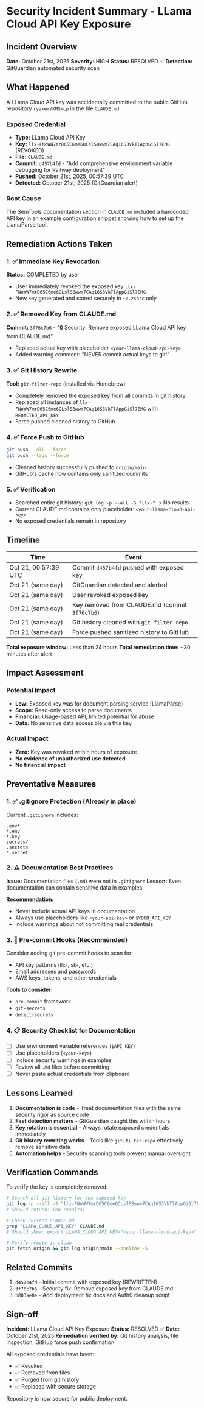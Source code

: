 # Security Incident Summary - LLama Cloud API Key Exposure

## Incident Overview

**Date:** October 21st, 2025
**Severity:** HIGH
**Status:** RESOLVED ✅
**Detection:** GitGuardian automated security scan

## What Happened

A LLama Cloud API key was accidentally committed to the public GitHub repository `ryaker/KMSmcp` in the file `CLAUDE.md`.

### Exposed Credential
- **Type:** LLama Cloud API Key
- **Key:** `llx-FNoWW7mrD65C6me6OLslSBwwm7CAq16S3VkTlAppGiSl7EMG` (REVOKED)
- **File:** `CLAUDE.md`
- **Commit:** `d457b4fd` - "Add comprehensive environment variable debugging for Railway deployment"
- **Pushed:** October 21st, 2025, 00:57:39 UTC
- **Detected:** October 21st, 2025 (GitGuardian alert)

### Root Cause
The SemTools documentation section in `CLAUDE.md` included a hardcoded API key in an example configuration snippet showing how to set up the LlamaParse tool.

## Remediation Actions Taken

### 1. ✅ Immediate Key Revocation
**Status:** COMPLETED by user
- User immediately revoked the exposed key `llx-FNoWW7mrD65C6me6OLslSBwwm7CAq16S3VkTlAppGiSl7EMG`
- New key generated and stored securely in `~/.zshrc` only

### 2. ✅ Removed Key from CLAUDE.md
**Commit:** `3f76c7b6` - "🔒 Security: Remove exposed LLama Cloud API key from CLAUDE.md"
- Replaced actual key with placeholder `<your-llama-cloud-api-key>`
- Added warning comment: "NEVER commit actual keys to git!"

### 3. ✅ Git History Rewrite
**Tool:** `git-filter-repo` (installed via Homebrew)
- Completely removed the exposed key from all commits in git history
- Replaced all instances of `llx-FNoWW7mrD65C6me6OLslSBwwm7CAq16S3VkTlAppGiSl7EMG` with `REDACTED_API_KEY`
- Force pushed cleaned history to GitHub

### 4. ✅ Force Push to GitHub
```bash
git push --all --force
git push --tags --force
```
- Cleaned history successfully pushed to `origin/main`
- GitHub's cache now contains only sanitized commits

### 5. ✅ Verification
- Searched entire git history: `git log -p --all -S "llx-"` → No results
- Current CLAUDE.md contains only placeholder: `<your-llama-cloud-api-key>`
- No exposed credentials remain in repository

## Timeline

| Time | Event |
|------|-------|
| Oct 21, 00:57:39 UTC | Commit `d457b4fd` pushed with exposed key |
| Oct 21 (same day) | GitGuardian detected and alerted |
| Oct 21 (same day) | User revoked exposed key |
| Oct 21 (same day) | Key removed from CLAUDE.md (commit `3f76c7b6`) |
| Oct 21 (same day) | Git history cleaned with `git-filter-repo` |
| Oct 21 (same day) | Force pushed sanitized history to GitHub |

**Total exposure window:** Less than 24 hours
**Total remediation time:** ~30 minutes after alert

## Impact Assessment

### Potential Impact
- **Low:** Exposed key was for document parsing service (LlamaParse)
- **Scope:** Read-only access to parse documents
- **Financial:** Usage-based API, limited potential for abuse
- **Data:** No sensitive data accessible via this key

### Actual Impact
- **Zero:** Key was revoked within hours of exposure
- **No evidence of unauthorized use detected**
- **No financial impact**

## Preventative Measures

### 1. ✅ .gitignore Protection (Already in place)
Current `.gitignore` includes:
```
.env*
*.env
*.key
secrets/
.secrets
*.secret
```

### 2. ⚠️ Documentation Best Practices
**Issue:** Documentation files (`.md`) were not in `.gitignore`
**Lesson:** Even documentation can contain sensitive data in examples

**Recommendation:**
- Never include actual API keys in documentation
- Always use placeholders like `<your-api-key>` or `$YOUR_API_KEY`
- Include warnings about not committing real credentials

### 3. 🔄 Pre-commit Hooks (Recommended)
Consider adding git pre-commit hooks to scan for:
- API key patterns (llx-, sk-, etc.)
- Email addresses and passwords
- AWS keys, tokens, and other credentials

**Tools to consider:**
- `pre-commit` framework
- `git-secrets`
- `detect-secrets`

### 4. 📋 Security Checklist for Documentation
- [ ] Use environment variable references (`$API_KEY`)
- [ ] Use placeholders (`<your-key>`)
- [ ] Include security warnings in examples
- [ ] Review all `.md` files before committing
- [ ] Never paste actual credentials from clipboard

## Lessons Learned

1. **Documentation is code** - Treat documentation files with the same security rigor as source code
2. **Fast detection matters** - GitGuardian caught this within hours
3. **Key rotation is essential** - Always rotate exposed credentials immediately
4. **Git history rewriting works** - Tools like `git-filter-repo` effectively remove sensitive data
5. **Automation helps** - Security scanning tools prevent manual oversight

## Verification Commands

To verify the key is completely removed:

```bash
# Search all git history for the exposed key
git log -p --all -S "llx-FNoWW7mrD65C6me6OLslSBwwm7CAq16S3VkTlAppGiSl7EMG"
# Should return: (no results)

# Check current CLAUDE.md
grep "LLAMA_CLOUD_API_KEY" CLAUDE.md
# Should show: export LLAMA_CLOUD_API_KEY="<your-llama-cloud-api-key>"

# Verify remote is clean
git fetch origin && git log origin/main --oneline -5
```

## Related Commits

1. `d457b4fd` - Initial commit with exposed key (REWRITTEN)
2. `3f76c7b6` - Security fix: Remove exposed key from CLAUDE.md
3. `b803ae0e` - Add deployment fix docs and Auth0 cleanup script

## Sign-off

**Incident:** LLama Cloud API Key Exposure
**Status:** RESOLVED ✅
**Date:** October 21st, 2025
**Remediation verified by:** Git history analysis, file inspection, GitHub force push confirmation

All exposed credentials have been:
- ✅ Revoked
- ✅ Removed from files
- ✅ Purged from git history
- ✅ Replaced with secure storage

Repository is now secure for public deployment.
